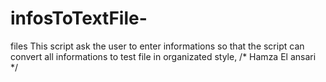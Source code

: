 # infosToTextFile-
files
This script ask the user to enter informations
so that the script can convert all informations
to test file in organizated style, /*
Hamza El ansari
*/
